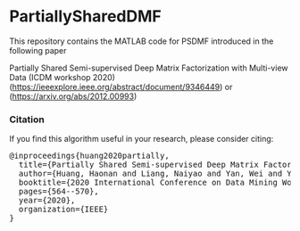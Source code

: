 # PartiallySharedDMF

This repository contains the MATLAB code for PSDMF introduced in the following paper 

Partially Shared Semi-supervised Deep Matrix Factorization with Multi-view Data  (ICDM workshop 2020)  (https://ieeexplore.ieee.org/abstract/document/9346449) or (https://arxiv.org/abs/2012.00993)  


### Citation
If you find this algorithm useful in your research, please consider citing:

<div id="bib_huang2020partially" class="bibtex noshow">
<pre>
@inproceedings{huang2020partially,
  title={Partially Shared Semi-supervised Deep Matrix Factorization with Multi-view Data},
  author={Huang, Haonan and Liang, Naiyao and Yan, Wei and Yang, Zuyuan and Li, Zhenni and Sun, Weijun},
  booktitle={2020 International Conference on Data Mining Workshops (ICDMW)},
  pages={564--570},
  year={2020},
  organization={IEEE}
}</pre>
      </div>
